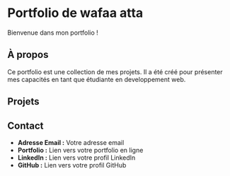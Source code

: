 # Portfolio de wafaa atta

Bienvenue dans mon portfolio !

## À propos

Ce portfolio est une collection de mes projets. Il a été créé pour présenter mes capacités en tant que étudiante en developpement web.

## Projets

## Contact

- **Adresse Email :** Votre adresse email
- **Portfolio :** Lien vers votre portfolio en ligne
- **LinkedIn :** Lien vers votre profil LinkedIn
- **GitHub :** Lien vers votre profil GitHub



